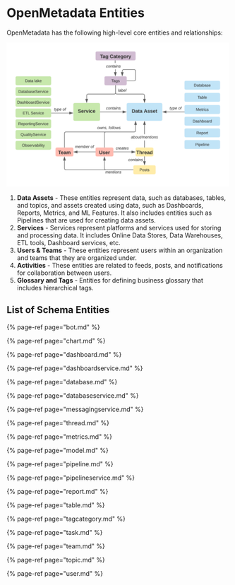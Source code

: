 # OpenMetadata Entities

OpenMetadata has the following high-level core entities and relationships:

![](../../../.gitbook/assets/openmetadata-entities-relationship.png)

1. **Data Assets** - These entities represent data, such as databases, tables, and topics, and assets created using data, such as Dashboards, Reports, Metrics, and ML Features. It also includes entities such as Pipelines that are used for creating data assets.  
2. **Services** - Services represent platforms and services used for storing and processing data. It includes Online Data Stores, Data Warehouses, ETL tools, Dashboard services, etc.  
3. **Users & Teams** - These entities represent users within an organization and teams that they are organized under.  
4. **Activities** - These entities are related to feeds, posts, and notifications for collaboration between users.  
5. **Glossary and Tags** - Entities for defining business glossary that includes hierarchical tags.

## List of Schema Entities
{% page-ref page="bot.md" %}

{% page-ref page="chart.md" %}

{% page-ref page="dashboard.md" %}

{% page-ref page="dashboardservice.md" %}

{% page-ref page="database.md" %}

{% page-ref page="databaseservice.md" %}

{% page-ref page="messagingservice.md" %}

{% page-ref page="thread.md" %}

{% page-ref page="metrics.md" %}

{% page-ref page="model.md" %}

{% page-ref page="pipeline.md" %}

{% page-ref page="pipelineservice.md" %}

{% page-ref page="report.md" %}

{% page-ref page="table.md" %}

{% page-ref page="tagcategory.md" %}

{% page-ref page="task.md" %}

{% page-ref page="team.md" %}

{% page-ref page="topic.md" %}

{% page-ref page="user.md" %}
